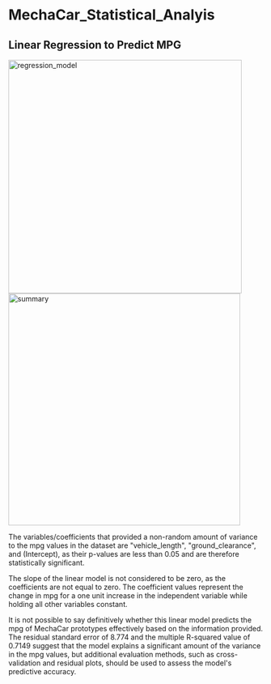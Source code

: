 # MechaCar_Statistical_Analyis

## Linear Regression to Predict MPG

<img width="461" alt="regression_model" src="https://user-images.githubusercontent.com/114922260/217665767-657518a3-71fe-4807-946d-9dc30831996e.png">
<img width="458" alt="summary" src="https://user-images.githubusercontent.com/114922260/217665891-1b8a9ab7-99a2-4c84-8d29-722743c0f946.png">

The variables/coefficients that provided a non-random amount of variance to the mpg values in the dataset are "vehicle_length", "ground_clearance", and (Intercept), as their p-values are less than 0.05 and are therefore statistically significant.

The slope of the linear model is not considered to be zero, as the coefficients are not equal to zero. The coefficient values represent the change in mpg for a one unit increase in the independent variable while holding all other variables constant.

It is not possible to say definitively whether this linear model predicts the mpg of MechaCar prototypes effectively based on the information provided. The residual standard error of 8.774 and the multiple R-squared value of 0.7149 suggest that the model explains a significant amount of the variance in the mpg values, but additional evaluation methods, such as cross-validation and residual plots, should be used to assess the model's predictive accuracy.




